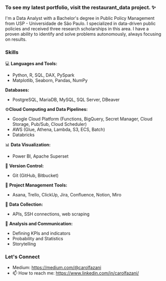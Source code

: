 ### To see my latest portfolio, visit the restaurant_data project. ✨

I'm a Data Analyst with a Bachelor's degree in Public Policy Management from USP - Universidade de São Paulo. I specialized in data-driven public policies and received three research scholarships in this area. I have a proven ability to identify and solve problems autonomously, always focusing on results.




### Skills
💻 **Languages and Tools:**
- Python, R, SQL, DAX, PySpark
- Matplotlib, Seaborn, Pandas, NumPy

**Databases:**
- PostgreSQL, MariaDB, MySQL, SQL Server, DBeaver

⚙️**Cloud Computing and Data Pipelines:**
- Google Cloud Platform (Functions, BigQuery, Secret Manager, Cloud Storage, Pub/Sub, Cloud Scheduler)
- AWS (Glue, Athena, Lambda, S3, ECS, Batch)
- Databricks

📊 **Data Visualization:**
- Power BI, Apache Superset

🔄 **Version Control:**
- Git (GitHub, Bitbucket)

🔨 **Project Management Tools:**
- Asana, Trello, ClickUp, Jira, Confluence, Notion, Miro

🏫 **Data Collection:**
- APIs, SSH connections, web scraping

🎲 **Analysis and Communication:**
- Defining KPIs and indicators
- Probability and Statistics
- Storytelling

### Let's Connect
- Medium: https://medium.com/@carolfazani
- 📫 How to reach me: https://www.linkedin.com/in/carolfazani/


